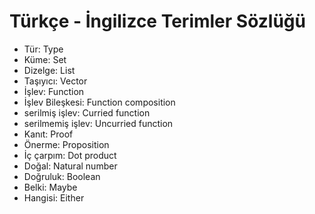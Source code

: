# Türkçe - İngilizce Terimler Sözlüğü

* Tür: Type
* Küme: Set
* Dizelge: List
* Taşıyıcı: Vector
* İşlev: Function
* İşlev Bileşkesi: Function composition
* serilmiş işlev: Curried function
* serilmemiş işlev: Uncurried function
* Kanıt: Proof
* Önerme: Proposition
* İç çarpım: Dot product
* Doğal: Natural number
* Doğruluk: Boolean
* Belki: Maybe
* Hangisi: Either
